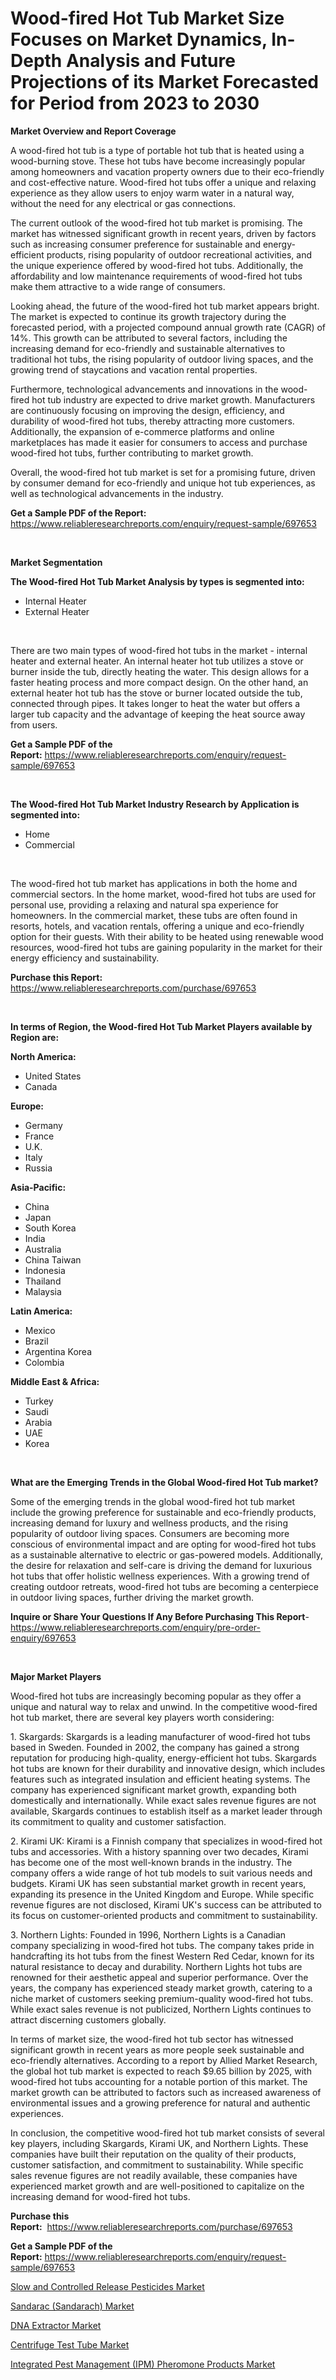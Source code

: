 <p><h1>Wood-fired Hot Tub Market Size Focuses on Market Dynamics, In-Depth Analysis and Future Projections of its Market Forecasted for Period from 2023 to 2030</h1></p><p><strong>Market Overview and Report Coverage</strong></p>
<p><p>A wood-fired hot tub is a type of portable hot tub that is heated using a wood-burning stove. These hot tubs have become increasingly popular among homeowners and vacation property owners due to their eco-friendly and cost-effective nature. Wood-fired hot tubs offer a unique and relaxing experience as they allow users to enjoy warm water in a natural way, without the need for any electrical or gas connections.</p><p>The current outlook of the wood-fired hot tub market is promising. The market has witnessed significant growth in recent years, driven by factors such as increasing consumer preference for sustainable and energy-efficient products, rising popularity of outdoor recreational activities, and the unique experience offered by wood-fired hot tubs. Additionally, the affordability and low maintenance requirements of wood-fired hot tubs make them attractive to a wide range of consumers.</p><p>Looking ahead, the future of the wood-fired hot tub market appears bright. The market is expected to continue its growth trajectory during the forecasted period, with a projected compound annual growth rate (CAGR) of 14%. This growth can be attributed to several factors, including the increasing demand for eco-friendly and sustainable alternatives to traditional hot tubs, the rising popularity of outdoor living spaces, and the growing trend of staycations and vacation rental properties.</p><p>Furthermore, technological advancements and innovations in the wood-fired hot tub industry are expected to drive market growth. Manufacturers are continuously focusing on improving the design, efficiency, and durability of wood-fired hot tubs, thereby attracting more customers. Additionally, the expansion of e-commerce platforms and online marketplaces has made it easier for consumers to access and purchase wood-fired hot tubs, further contributing to market growth.</p><p>Overall, the wood-fired hot tub market is set for a promising future, driven by consumer demand for eco-friendly and unique hot tub experiences, as well as technological advancements in the industry.</p></p>
<p><strong>Get a Sample PDF of the Report:</strong> <a href="https://www.reliableresearchreports.com/enquiry/request-sample/697653">https://www.reliableresearchreports.com/enquiry/request-sample/697653</a></p>
<p>&nbsp;</p>
<p><strong>Market Segmentation</strong></p>
<p><strong>The Wood-fired Hot Tub Market Analysis by types is segmented into:</strong></p>
<p><ul><li>Internal Heater</li><li>External Heater</li></ul></p>
<p>&nbsp;</p>
<p><p>There are two main types of wood-fired hot tubs in the market - internal heater and external heater. An internal heater hot tub utilizes a stove or burner inside the tub, directly heating the water. This design allows for a faster heating process and more compact design. On the other hand, an external heater hot tub has the stove or burner located outside the tub, connected through pipes. It takes longer to heat the water but offers a larger tub capacity and the advantage of keeping the heat source away from users.</p></p>
<p><strong>Get a Sample PDF of the Report:</strong>&nbsp;<a href="https://www.reliableresearchreports.com/enquiry/request-sample/697653">https://www.reliableresearchreports.com/enquiry/request-sample/697653</a></p>
<p>&nbsp;</p>
<p><strong>The Wood-fired Hot Tub Market Industry Research by Application is segmented into:</strong></p>
<p><ul><li>Home</li><li>Commercial</li></ul></p>
<p>&nbsp;</p>
<p><p>The wood-fired hot tub market has applications in both the home and commercial sectors. In the home market, wood-fired hot tubs are used for personal use, providing a relaxing and natural spa experience for homeowners. In the commercial market, these tubs are often found in resorts, hotels, and vacation rentals, offering a unique and eco-friendly option for their guests. With their ability to be heated using renewable wood resources, wood-fired hot tubs are gaining popularity in the market for their energy efficiency and sustainability.</p></p>
<p><strong>Purchase this Report:</strong>&nbsp; <a href="https://www.reliableresearchreports.com/purchase/697653">https://www.reliableresearchreports.com/purchase/697653</a></p>
<p>&nbsp;</p>
<p><strong>In terms of Region, the Wood-fired Hot Tub Market Players available by Region are:</strong></p>
<p>
    <p> <strong> North America: </strong>
        <ul>
            <li>United States</li>
            <li>Canada</li>
        </ul>
        </p> 
    <p> <strong> Europe: </strong>
        <ul>
            <li>Germany</li>
            <li>France</li>
            <li>U.K.</li>
            <li>Italy</li>
            <li>Russia</li>
        </ul>
        </p> 
    <p> <strong> Asia-Pacific: </strong>
        <ul>
            <li>China</li>
            <li>Japan</li>
            <li>South Korea</li>
            <li>India</li>
            <li>Australia</li>
            <li>China Taiwan</li>
            <li>Indonesia</li>
            <li>Thailand</li>
            <li>Malaysia</li>
        </ul>
        </p> 
    <p> <strong> Latin America: </strong>
        <ul>
            <li>Mexico</li>
            <li>Brazil</li>
            <li>Argentina Korea</li>
            <li>Colombia</li>
        </ul>
        </p> 
    <p> <strong> Middle East & Africa: </strong>
        <ul>
            <li>Turkey</li>
            <li>Saudi</li>
            <li>Arabia</li>
            <li>UAE</li>
            <li>Korea</li>
        </ul>
    </p>
    </p>
<p>&nbsp;</p>
<p><strong>What are the Emerging Trends in the Global Wood-fired Hot Tub market?</strong></p>
<p><p>Some of the emerging trends in the global wood-fired hot tub market include the growing preference for sustainable and eco-friendly products, increasing demand for luxury and wellness products, and the rising popularity of outdoor living spaces. Consumers are becoming more conscious of environmental impact and are opting for wood-fired hot tubs as a sustainable alternative to electric or gas-powered models. Additionally, the desire for relaxation and self-care is driving the demand for luxurious hot tubs that offer holistic wellness experiences. With a growing trend of creating outdoor retreats, wood-fired hot tubs are becoming a centerpiece in outdoor living spaces, further driving the market growth.</p></p>
<p><strong>Inquire or Share Your Questions If Any Before Purchasing This Report</strong>- <a href="https://www.reliableresearchreports.com/enquiry/pre-order-enquiry/697653">https://www.reliableresearchreports.com/enquiry/pre-order-enquiry/697653</a></p>
<p>&nbsp;</p>
<p><strong>Major Market Players</strong></p>
<p><p>Wood-fired hot tubs are increasingly becoming popular as they offer a unique and natural way to relax and unwind. In the competitive wood-fired hot tub market, there are several key players worth considering:</p><p>1. Skargards: Skargards is a leading manufacturer of wood-fired hot tubs based in Sweden. Founded in 2002, the company has gained a strong reputation for producing high-quality, energy-efficient hot tubs. Skargards hot tubs are known for their durability and innovative design, which includes features such as integrated insulation and efficient heating systems. The company has experienced significant market growth, expanding both domestically and internationally. While exact sales revenue figures are not available, Skargards continues to establish itself as a market leader through its commitment to quality and customer satisfaction.</p><p>2. Kirami UK: Kirami is a Finnish company that specializes in wood-fired hot tubs and accessories. With a history spanning over two decades, Kirami has become one of the most well-known brands in the industry. The company offers a wide range of hot tub models to suit various needs and budgets. Kirami UK has seen substantial market growth in recent years, expanding its presence in the United Kingdom and Europe. While specific revenue figures are not disclosed, Kirami UK's success can be attributed to its focus on customer-oriented products and commitment to sustainability.</p><p>3. Northern Lights: Founded in 1996, Northern Lights is a Canadian company specializing in wood-fired hot tubs. The company takes pride in handcrafting its hot tubs from the finest Western Red Cedar, known for its natural resistance to decay and durability. Northern Lights hot tubs are renowned for their aesthetic appeal and superior performance. Over the years, the company has experienced steady market growth, catering to a niche market of customers seeking premium-quality wood-fired hot tubs. While exact sales revenue is not publicized, Northern Lights continues to attract discerning customers globally.</p><p>In terms of market size, the wood-fired hot tub sector has witnessed significant growth in recent years as more people seek sustainable and eco-friendly alternatives. According to a report by Allied Market Research, the global hot tub market is expected to reach $9.65 billion by 2025, with wood-fired hot tubs accounting for a notable portion of this market. The market growth can be attributed to factors such as increased awareness of environmental issues and a growing preference for natural and authentic experiences.</p><p>In conclusion, the competitive wood-fired hot tub market consists of several key players, including Skargards, Kirami UK, and Northern Lights. These companies have built their reputation on the quality of their products, customer satisfaction, and commitment to sustainability. While specific sales revenue figures are not readily available, these companies have experienced market growth and are well-positioned to capitalize on the increasing demand for wood-fired hot tubs.</p></p>
<p><strong>Purchase this Report:</strong>&nbsp;&nbsp;<a href="https://www.reliableresearchreports.com/purchase/697653">https://www.reliableresearchreports.com/purchase/697653</a></p>
<p></p>
<p><strong>Get a Sample PDF of the Report:</strong>&nbsp;<a href="https://www.reliableresearchreports.com/enquiry/request-sample/697653">https://www.reliableresearchreports.com/enquiry/request-sample/697653</a></p>
<p><p><a href="https://www.linkedin.com/pulse/slow-controlled-release-pesticides-market-1c/">Slow and Controlled Release Pesticides Market</a></p><p><a href="https://www.linkedin.com/pulse/decoding-sandarac-sandarach-market-deep-dive-latest-trends/">Sandarac (Sandarach) Market</a></p><p><a href="https://medium.com/@jamesromero59/dna-extractor-market-size-cagr-trends-2024-2030-91383711be1f">DNA Extractor Market</a></p><p><a href="https://medium.com/@dennisoliver07/centrifuge-test-tube-market-size-cagr-trends-2024-2030-d35ed40c9332">Centrifuge Test Tube Market</a></p><p><a href="https://www.linkedin.com/pulse/decoding-integrated-pest-management-ipm-pheromone-products/">Integrated Pest Management (IPM) Pheromone Products Market</a></p></p>